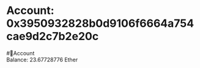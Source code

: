 
Account: 0x3950932828b0d9106f6664a754cae9d2c7b2e20c
===================================================
  
#📜Account  
Balance: 23.67728776 Ether